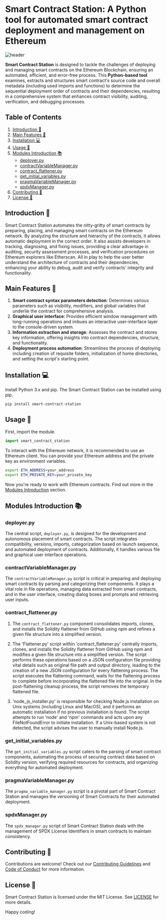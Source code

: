 # Smart Contract Station: A Python tool for automated smart contract deployment and management on Ethereum
 
![header](./header.png)

**Smart Contract Station** is designed to tackle the challenges of deploying and managing smart contracts on the Ethereum Blockchain, ensuring an automated, efficient, and error-free process. This **Python-based tool** examines, extracts and structures smart contract's source code and overall metadata (including used imports and functions) to determine the sequential deployment order of contracts and their dependencies, resulting in a comprehensive system that enhances contract visibility, auditing, verification, and debugging processes.

## Table of Contents
  
1. [Introduction :notebook:](#introduction-notebook)
2. [Main Features :pencil:](#main_features-pencil)
3. [Installation :computer:](#installation-computer)
4. [Usage :pencil:](#usage-pencil)
5. [Modules Introduction :books:](#modules-introduction-books)
     + [deployer.py](#deployerpy)
     + [contractVariableManager.py](#contractVariableManager.py)
     + [contract_flattener.py](#contract_flattener.py)
     + [get_initial_variables.py](#get_initial_variables.py)
     + [pragmaVariableManager.py](#pragmaVariableManager.py)
     + [spdxManager.py](#spdxManager.py)
6. [Contributing :handshake:](#contributing-handshake)
7. [License :scroll:](#license-scroll)

## Introduction :notebook:
  
Smart Contract Station automates the nitty-gritty of smart contracts by preparing, placing, and managing smart contracts on the Ethereum network. By analyzing the structure and hierarchy of the contracts, it allows automatic deployment in the correct order. It also assists developers in tracking, diagnosing, and fixing issues, providing a clear advantage in auditing, security assessment processes, and verification procedures on Ethereum explorers like Etherscan. All in play to help the user better understand the architecture of contracts and their dependencies, enhancing your ability to debug, audit and verify contracts' integrity and functionality.

## Main Features :pencil:

1. **Smart contract syntax parameters detection**: Determines various parameters such as visibility, modifiers, and global variables that underlie the contract for comprehensive analysis.
2. **Graphical user interface**: Provides efficient window management with long-running operations and imbues an interactive user-interface layer to the console-driven system.
3. **Information extraction and storage**: Assesses the contract and stores key information, offering insights into contract dependencies, structure, and functionality.
4. **Deployment process automation**: Streamlines the process of deploying including creation of requisite folders, initialization of home directories, and setting the script's starting point.

## Installation :computer:

Install Python 3.x and pip. The Smart Contract Station can be installed using pip.

```bash
pip install smart-contract-station
```

## Usage :pencil:

First, import the module.

```python
import smart_contract_station
```

To interact with the Ethereum network, it is recommended to use an Ethereum client. You can provide your Ethereum address and the private key as environment variables.

```bash
export ETH_ADDRESS=your_address
export ETH_PRIVATE_KEY=your_private_key
```

Now you're ready to work with Ethereum contracts. Find out more in the [Modules Introduction](#modules-introduction-books) section.

## Modules Introduction :books:

### deployer.py

The central script, `deployer.py`, is designed for the development and autonomous placement of smart contracts. The script integrates compatibility, versions, imports, categorization based on launch sequence, and automated deployment of contracts. Additionally, it handles various file and graphical user interface operations.

### contractVariableManager.py

The `contractVariableManager.py` script is critical in preparing and deploying smart contracts by parsing and categorizing their components. It plays a vital role in file operations, managing data extracted from smart contracts, and in the user interface, creating dialog boxes and prompts and retrieving user inputs.

### contract_flattener.py

1) The `contract_flattener.py` component consolidates imports, clones, and installs the Solidity flattener from GitHub using npm and refines a given file structure into a simplified version.

2) The 'Flattener.py' script within 'contract_flattener.py' centrally imports, clones, and installs the Solidity flattener from GitHub using npm and modifies a given file structure into a simplified version. The script performs these operations based on a JSON configuration file providing vital details such as original file path and output directory, leading to the creation of a new JSON configuration for every flattening process. The script executes the flattening command, waits for the flattening process to complete before incorporating the flattened file into the original. In the post-flattening cleanup process, the script removes the temporary flattened file.

3) 'node_js_installer.py' is responsible for checking Node.js installation on Unix systems (including Linux and MacOS), and it performs an automatic installation if no previous installation is found. The script attempts to run 'node' and 'npm' commands and acts upon any FileNotFoundError to initiate installation. If a Unix-based system is not detected, the script advises the user to manually install Node.js. 

### get_initial_variables.py

The `get_initial_variables.py` script caters to the parsing of smart contract components, automating the process of securing contract data based on Solidity version, verifying required resources for contracts, and organizing everything for automated deployment.

### pragmaVariableManager.py

The `pragma_variable_manager.py` script is a pivotal part of Smart Contract Station and manages the versioning of Smart Contracts for their automated deployment.

### spdxManager.py

The `spdx_manager.py` script of Smart Contract Station deals with the management of SPDX License Identifiers in smart contracts to maintain consistency.

## Contributing :handshake:

Contributions are welcome! Check out our [Contributing Guidelines](CONTRIBUTING.md) and [Code of Conduct](CODE_OF_CONDUCT.md) for more information.

## License :scroll:

Smart Contract Station is licensed under the MIT License. See [LICENSE](LICENSE) for more details.

Happy coding!
